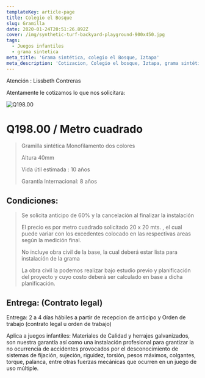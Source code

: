 ```yaml
---
templateKey: article-page
title: Colegio el Bosque
slug: Gramilla
date: 2020-01-24T20:51:26.892Z
cover: /img/synthetic-turf-backyard-playground-900x450.jpg
tags:
  - Juegos infantiles
  - grama sintetica
meta_title: 'Grama sintética, colegio el Bosque, Iztapa'
meta_description: 'Cotizacion, Colegio el bosque, Iztapa, grama sintética'
---
```

Atención : Lissbeth Contreras

Atentamente le cotizamos lo que nos solicitara:

![Q198.00](/img/monofilamento40mm.jpeg "Q198.00")

# Q198.00 / Metro cuadrado

> Gramilla sintética Monofilamento dos colores
>
> Altura 40mm
>
> Vida útil estimada : 10 años
>
> Garantía Internacional: 8 años

## Condiciones:

> Se solicita anticipo de 60% y la cancelación al finalizar la instalación
>
> El precio es por metro cuadrado solicitado 20 x 20 mts. , el cual puede variar con los excedentes colocado en las respectivas areas según la medición final.
>
> No incluye obra civil de la base, la cual deberá estar lista para instalación de la grama
>
> La obra civil la podemos realizar bajo estudio previo y planificación del proyecto y cuyo costo deberá ser calculado en base a dicha planificación.

## Entrega: (Contrato legal)

Entrega: 2 a 4 días hábiles a partir de recepcion de anticipo y Orden de trabajo (contrato legal u orden de trabajo)

Aplica a juegos infantiles: Materiales de Calidad y herrajes galvanizados, son nuestra garantía así como una instalación profesional para grantizar la no ocurrencia de accidentes provocados por el desconocimiento de sistemas de fijación, sujeción, riguidez, torsión, pesos máximos, colgantes, torque, palanca, entre otras fuerzas mecánicas que ocurren en un juego de uso múltiple.

##
